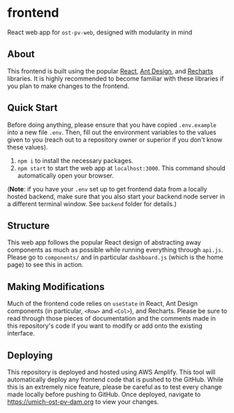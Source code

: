 # frontend

React web app for `ost-pv-web`, designed with modularity in mind

## About

This frontend is built using the popular [React](https://legacy.reactjs.org/), [Ant Design](https://ant.design/), and [Recharts](https://recharts.org/en-US/) libraries. It is highly recommended to become familiar with these libraries if you plan to make changes to the frontend.

## Quick Start

Before doing anything, please ensure that you have copied `.env.example` into a new file `.env`. Then, fill out the environment variables to the values given to you (reach out to a repository owner or superior if you don't know these values).

1. `npm i` to install the necessary packages.
2. `npm start` to start the web app at `localhost:3000`. This command should automatically open your browser.

(**Note**: if you have your `.env` set up to get frontend data from a locally hosted backend, make sure that you also start your backend node server in a different terminal window. See `backend` folder for details.)

## Structure

This web app follows the popular React design of abstracting away components as much as possible while running everything through `api.js`. Please go to `components/` and in particular `dashboard.js` (which is the home page) to see this in action.

## Making Modifications

Much of the frontend code relies on `useState` in React, Ant Design components (in particular, `<Row>` and `<Col>`), and Recharts. Please be sure to read through those pieces of documentation and the comments made in this repository's code if you want to modify or add onto the existing interface.

## Deploying

This repository is deployed and hosted using AWS Amplify. This tool will automatically deploy any frontend code that is pushed to the GitHub. While this is an extremely nice feature, please be careful as to test every change made locally before pushing to GitHub. Once deployed, navigate to https://umich-ost-pv-dam.org to view your changes.
